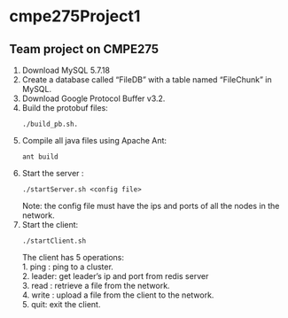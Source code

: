 # cmpe275Project1
## Team project on CMPE275 

1. Download MySQL 5.7.18 
2. Create a database called “FileDB” with a table named “FileChunk” in MySQL. 
3. Download Google Protocol Buffer v3.2. 
4. Build the protobuf files: 
	```
	./build_pb.sh. 
	```
5. Compile all java files using Apache Ant: 
	```
	ant build 
	```
6. Start the server : 
	```
	./startServer.sh <config file> 
	```
	Note: the config file must have the ips and ports of all the nodes in the network. 
7. Start the client: 
	```
	./startClient.sh  
	```
	The client has 5 operations:   
		1. ping <cluster id>: ping to a cluster.  
		2. leader: get leader’s ip and port from redis server  
		3. read <fileName> : retrieve a file from the network.  
		4. write <filePath>:  upload a file from the client to the network.  
		5. quit: exit the client.  
